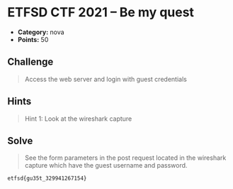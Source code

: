 # ETFSD CTF 2021 – Be my quest

* **Category:** nova
* **Points:** 50

## Challenge

> Access the web server and login with guest credentials
## Hints

> Hint 1: Look at the wireshark capture

## Solve

> See the form parameters in the post request located in the wireshark capture which have the guest username and password.

```
etfsd{gu35t_329941267154}
```
